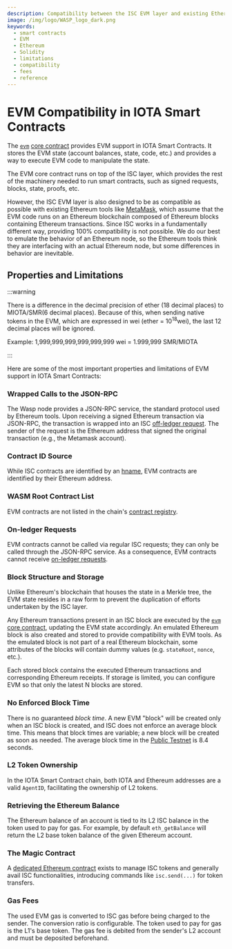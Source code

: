 ```yaml
---
description: Compatibility between the ISC EVM layer and existing Ethereum smart contracts and tooling.
image: /img/logo/WASP_logo_dark.png
keywords:
  - smart contracts
  - EVM
  - Ethereum
  - Solidity
  - limitations
  - compatibility
  - fees
  - reference
---
```


# EVM Compatibility in IOTA Smart Contracts

The [`evm`](../reference/core-contracts/evm.md) [core contract](../reference/core-contracts/overview.md)
provides EVM support in IOTA Smart Contracts. It stores the EVM state (account balances, state, code,
etc.) and provides a way to execute EVM code to manipulate the state.

The EVM core contract runs on top of the ISC layer, which provides the rest of the machinery needed to run smart
contracts, such as signed requests, blocks, state, proofs, etc.

However, the ISC EVM layer is also designed to be as compatible as possible with existing Ethereum tools
like [MetaMask](https://metamask.io/), which assume that the EVM code runs on an Ethereum blockchain composed of
Ethereum blocks containing Ethereum transactions. Since ISC works in a fundamentally different way,
providing 100% compatibility is not possible. We do our best to emulate the behavior of an Ethereum node, so the
Ethereum tools think they are interfacing with an actual Ethereum node, but some differences in behavior are inevitable.

## Properties and Limitations

:::warning

There is a difference in the decimal precision of ether (18 decimal places) to MIOTA/SMR(6 decimal places). 
Because of this, when sending native tokens in the EVM, which are expressed in wei (ether = 10<sup>18</sup>wei), 
the last 12 decimal places will be ignored.

Example: 1,999,999,999,999,999,999 wei = 1.999,999 SMR/MIOTA

:::

Here are some of the most important properties and limitations of EVM support in IOTA Smart Contracts:

### Wrapped Calls to the JSON-RPC

The Wasp node provides a JSON-RPC service, the standard protocol used by Ethereum tools. Upon receiving a signed
Ethereum transaction via JSON-RPC, the transaction is wrapped into an ISC
[off-ledger request](../explanations/invocation.md#off-ledger-requests). The sender of the request
is the Ethereum address that signed the original transaction (e.g., the Metamask account).

### Contract ID Source

While ISC contracts are identified by an [hname](/learn/smart-contracts/smart-contract-anatomy), EVM contracts are
identified by their Ethereum address.

### WASM Root Contract List

EVM contracts are not listed in the chain's [contract registry](../reference/core-contracts/root.md).

### On-ledger Requests

EVM contracts cannot be called via regular ISC requests; they can only be called through the JSON-RPC service.
As a consequence, EVM contracts cannot receive [on-ledger requests](../explanations/invocation.md#on-ledger-requests).

### Block Structure and Storage

Unlike Ethereum's blockchain that houses the state in a Merkle tree, the EVM state resides in a raw form to prevent the
duplication of efforts undertaken by the ISC layer.

Any Ethereum transactions present in an ISC block are executed by
the [`evm`](../reference/core-contracts/evm.md) [core contract](../reference/core-contracts/overview.md),
updating the EVM state accordingly. An emulated Ethereum block is also created and stored to provide compatibility
with EVM tools. As the emulated block is not part of a real Ethereum blockchain, some attributes of the blocks will
contain dummy values (e.g. `stateRoot`, `nonce`, etc.).

Each stored block contains the executed Ethereum transactions and corresponding Ethereum receipts. If storage is
limited, you can configure EVM so that only the latest N blocks are stored.

### No Enforced Block Time

There is no guaranteed _block time_. A new EVM "block" will be created only when an ISC block is created, and ISC does
not enforce an average block time. This means that block times are variable; a new block will be created as soon as needed. The average block time in the [Public Testnet](/build/networks-endpoints#public-testnet) is 8.4 seconds.

### L2 Token Ownership

In the IOTA Smart Contract chain, both IOTA and Ethereum addresses are a valid `AgentID`, facilitating the ownership of L2
tokens.

### Retrieving the Ethereum Balance

The Ethereum balance of an account is tied to its L2 ISC balance in the token used to pay for gas. For example,
by default `eth_getBalance` will return the L2 base token balance of the given Ethereum account.

### The Magic Contract

A [dedicated Ethereum contract](../how-tos/use-the-magic-contract/magic.md) exists to manage ISC tokens and generally avail ISC
functionalities, introducing commands like `isc.send(...)` for token transfers.

### Gas Fees

The used EVM gas is converted to ISC gas before being charged to the sender. The conversion ratio is configurable. The
token used to pay for gas is the L1's base token. The gas fee is debited from
the sender's L2 account and must be deposited beforehand.
